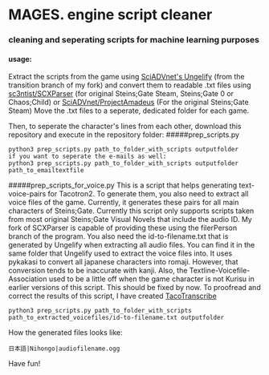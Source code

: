 # MAGES. engine script cleaner  
### cleaning and seperating scripts for machine learning purposes

#### usage:

Extract the scripts from the game using [SciADVnet's Ungelify](https://github.com/KaitoCross/SciAdv.Net/tree/transition) (from the transition branch of my fork) and convert them to readable .txt files using [sc3ntist/SCXParser](https://github.com/KaitoCross/sc3ntist) (for original Steins;Gate Steam, Steins;Gate 0 or Chaos;Child) or [SciADVnet/ProjectAmadeus](https://github.com/CommitteeOfZero/SciAdv.Net) (For the original Steins;Gate Steam)
Move the .txt files to a seperate, dedicated folder for each game.  

Then, to seperate the character's lines from each other, download this repository and execute in the repository folder:
#####prep_scripts.py
```use
python3 prep_scripts.py path_to_folder_with_scripts outputfolder
if you want to seperate the e-mails as well:
python3 prep_scripts.py path_to_folder_with_scripts outputfolder path_to_emailtextfile
```
#####prep_scripts_for_voice.py
This is a script that helps generating text-voice-pairs for Tacotron2. To generate them, you also need to extract all voice files of the game. Currently, it generates these pairs for all main characters of Steins;Gate.
Currently this script only supports scripts taken from most original Steins;Gate Visual Novels that include the audio ID. My fork of SCXParser is capable of providing these using the filerPerson branch of the program.
You also need the id-to-filename.txt that is generated by Ungelify when extracting all audio files. You can find it in the same folder that Ungelify used to extract the voice files into.
It uses pykakasi to convert all japanese characters into romaji. However, that conversion tends to be inaccurate with kanji. Also, the Textline-Voicefile-Association used to be a little off when the game character is not Kurisu in earlier versions of this script. This should be fixed by now. To proofread and correct the results of this script, I have created [TacoTranscribe](https://github.com/KaitoCross/TacoTranscribe)
```use
python3 prep_scripts.py path_to_folder_with_scripts path_to_extracted_voicefiles/id-to-filename.txt outputfolder
```
How the generated files looks like:
```
日本語|Nihongo|audiofilename.ogg
```

Have fun!
